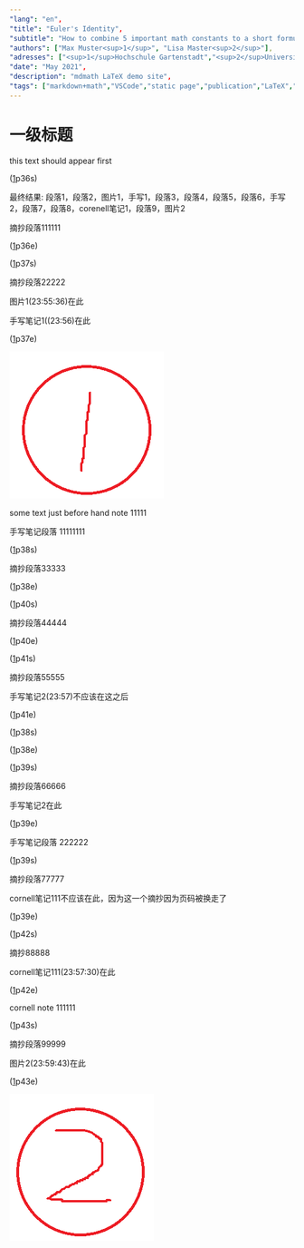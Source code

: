 ```yaml
---
"lang": "en",
"title": "Euler's Identity",
"subtitle": "How to combine 5 important math constants to a short formula",
"authors": ["Max Muster<sup>1</sup>", "Lisa Master<sup>2</sup>"],
"adresses": ["<sup>1</sup>Hochschule Gartenstadt","<sup>2</sup>Universität Übersee"],
"date": "May 2021",
"description": "mdmath LaTeX demo site",
"tags": ["markdown+math","VSCode","static page","publication","LaTeX","math"]
---
```

# 一级标题

this text should appear first

([1]p36s)


最终结果: 段落1，段落2，图片1，手写1，段落3，段落4，段落5，段落6，手写2，段落7，段落8，corenell笔记1，段落9，图片2

摘抄段落111111

([1]p36e)

([1]p37s)

摘抄段落22222

图片1(23:55:36)在此

手写笔记1((23:56)在此

([1]p37e)

![x](<1.png>)

some text just before hand note 11111

手写笔记段落 11111111

([1]p38s)

摘抄段落33333

([1]p38e)

([1]p40s)

摘抄段落44444

([1]p40e)

([1]p41s)

摘抄段落55555

手写笔记2(23:57)不应该在这之后

([1]p41e)

([1]p38s)

([1]p38e)

([1]p39s)

摘抄段落66666

手写笔记2在此

([1]p39e)

手写笔记段落 222222

([1]p39s)

摘抄段落77777

cornell笔记111不应该在此，因为这一个摘抄因为页码被换走了

([1]p39e)

([1]p42s)

摘抄88888

cornell笔记111(23:57:30)在此

([1]p42e)

cornell note 111111

([1]p43s)

摘抄段落99999

图片2(23:59:43)在此

([1]p43e)

![x](<2.png>)

[1]: <pdf filename.pdf>
